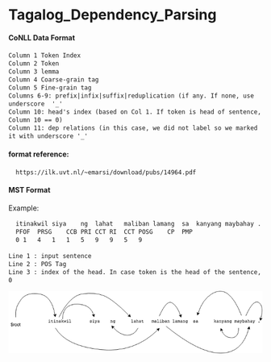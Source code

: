 # Tagalog_Dependency_Parsing


#### CoNLL Data Format

    Column 1 Token Index
    Column 2 Token
    Column 3 lemma
    Column 4 Coarse-grain tag
    Column 5 Fine-grain tag
    Columns 6-9: prefix|infix|suffix|reduplication (if any. If none, use  underscore  '_'
    Column 10: head's index (based on Col 1. If token is head of sentence, Column 10 == 0)
    Column 11: dep relations (in this case, we did not label so we marked it with underscore '_'
    
#### format reference: 

      https://ilk.uvt.nl/~emarsi/download/pubs/14964.pdf
      
      
#### MST Format 

Example:

      itinakwil	siya	ng	lahat	maliban	lamang	sa	kanyang	maybahay .
      PFOF	PRSG	CCB	PRI	CCT	RI	CCT	POSG	CP	PMP
      0	1	4	1	1	5	9	9	5	9

    Line 1 : input sentence
    Line 2 : POS Tag
    Line 3 : index of the head. In case token is the head of the sentence, 0

![Alt text](https://github.com/erlynqm/Tagalog_Dependency_Parsing/blob/master/Sample%20dependency%20Tree.png "Title")

      
     
